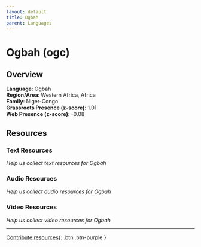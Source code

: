 ```yaml
---
layout: default
title: Ogbah
parent: Languages
---
```


# Ogbah (ogc)

## Overview

**Language**: Ogbah  
**Region/Area**: Western Africa, Africa  
**Family**: Niger-Congo  
**Grassroots Presence (z-score)**: 1.01  
**Web Presence (z-score)**: -0.08  

## Resources

### Text Resources
*Help us collect text resources for Ogbah*

### Audio Resources
*Help us collect audio resources for Ogbah*

### Video Resources
*Help us collect video resources for Ogbah*

---

[Contribute resources](https://forms.office.com/e/1SfLJx3u1r){: .btn .btn-purple }

